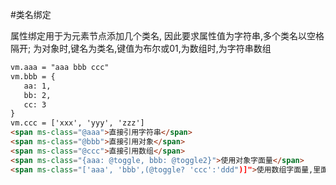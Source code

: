 #类名绑定

属性绑定用于为元素节点添加几个类名, 因此要求属性值为字符串,多个类名以空格隔开; 为对象时,键名为类名,键值为布尔或01,为数组时,为字符串数组

```html
vm.aaa = "aaa bbb ccc"
vm.bbb = {
   aa: 1,
   bb: 2,
   cc: 3
}
vm.ccc = ['xxx', 'yyy', 'zzz']
<span ms-class="@aaa">直接引用字符串</span>
<span ms-class="@bbb">直接引用对象</span>
<span ms-class="@ccc">直接引用数组</span>
<span ms-class="{aaa: @toggle, bbb: @toggle2}">使用对象字面量</span>
<span ms-class="['aaa', 'bbb',(@toggle? 'ccc':'ddd")]">使用数组字面量,里面可以用三元运算符</span>
```